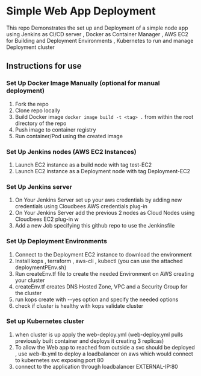 # Simple Web App Deployment

This repo Demonstrates the set up and Deployment of a simple node app using Jenkins as CI/CD server , Docker as Container Manager , AWS EC2 for Building and Deployment Environments , Kubernetes to run and manage Deployment cluster


## Instructions for use

### Set Up Docker Image Manually (optional for manual deployment)
1. Fork the repo
2. Clone repo locally
3. Build Docker image `docker image build -t <tag> .` from within the root directory of the repo
4. Push image to container registry
5. Run container/Pod using the created image

### Set Up Jenkins nodes (AWS EC2 Instances)
1. Launch EC2 instance as a build node with tag test-EC2
2. Launch EC2 instance as a Deployment node with tag Deployment-EC2

### Set Up Jenkins server
1. On Your Jenkins Server set up your aws credentials by adding new credentials using Cloudbees AWS credentials plug-in
2. On Your Jenkins Server add the previous 2 nodes as Cloud Nodes using Cloudbees EC2 plug-in w
3. Add a new Job specifying this github repo to use the Jenkinsfile

### Set Up Deployment Environments
1. Connect to the Deployment EC2 instance to download the environment
2. Install kops , terraform , aws-cli , kubectl (you can use the attached deploymentPEnv.sh)
3. Run createEnv.tf file to create the needed Environment on AWS creating your cluster
4. createEnv.tf creates DNS Hosted Zone, VPC and a Security Group for the cluster
5. run kops create with --yes option and specify the needed options
6. check if cluster is healthy with kops validate cluster

### Set up Kubernetes cluster
1. when cluster is up apply the web-deploy.yml (web-deploy.yml pulls previously built container and deploys it creating 3 replicas)
2. To allow the Web app to reached from outside a svc should be deployed , use web-lb.yml to deploy a loadbalancer on aws which would connect to kubernetes svc exposing port 80
3. connect to the application through loadbalancer EXTERNAL-IP:80
